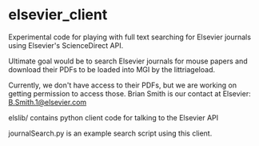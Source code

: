 # elsevier_client

Experimental code for playing with full text searching for Elsevier journals
using Elsevier's ScienceDirect API.

Ultimate goal would be to search Elsevier journals for mouse papers and
download their PDFs to be loaded into MGI by the littriageload.

Currently, we don't have access to their PDFs, but we are working on getting
permission to access those.
Brian Smith is our contact at Elsevier:  B.Smith.1@elsevier.com

elslib/  contains python client code for talking to the Elsevier API

journalSearch.py is an example search script using this client.
